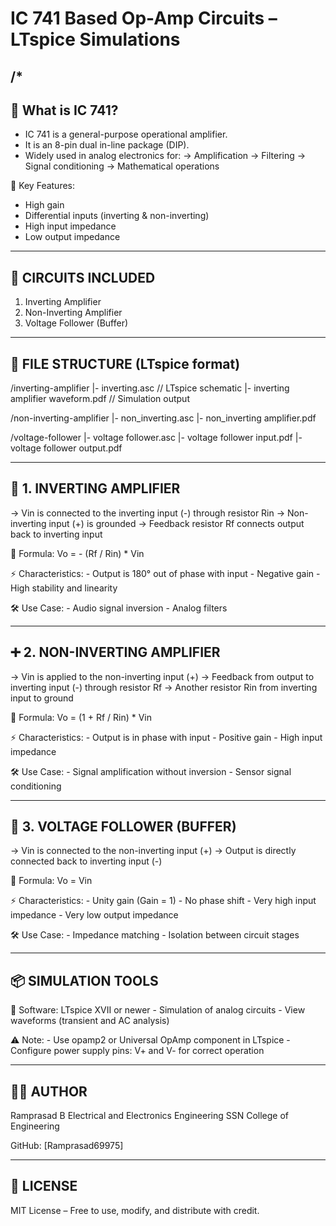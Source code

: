 # IC 741 Based Op-Amp Circuits – LTspice Simulations

/*
---------------------------------------------------------
📘 What is IC 741?
---------------------------------------------------------
- IC 741 is a general-purpose operational amplifier.
- It is an 8-pin dual in-line package (DIP).
- Widely used in analog electronics for:
    → Amplification
    → Filtering
    → Signal conditioning
    → Mathematical operations

🧠 Key Features:
- High gain
- Differential inputs (inverting & non-inverting)
- High input impedance
- Low output impedance

---------------------------------------------------------
🧪 CIRCUITS INCLUDED
---------------------------------------------------------
1. Inverting Amplifier
2. Non-Inverting Amplifier
3. Voltage Follower (Buffer)

---------------------------------------------------------
📁 FILE STRUCTURE (LTspice format)
---------------------------------------------------------
/inverting-amplifier
  |- inverting.asc      // LTspice schematic
  |- inverting amplifier waveform.pdf      // Simulation output

/non-inverting-amplifier
  |- non_inverting.asc
  |- non_inverting amplifier.pdf

/voltage-follower
  |- voltage follower.asc
  |- voltage follower input.pdf
  |- voltage follower output.pdf

---------------------------------------------------------
🔁 1. INVERTING AMPLIFIER
---------------------------------------------------------
→ Vin is connected to the inverting input (-) through resistor Rin
→ Non-inverting input (+) is grounded
→ Feedback resistor Rf connects output back to inverting input

🔧 Formula:
    Vo = - (Rf / Rin) * Vin

⚡ Characteristics:
    - Output is 180° out of phase with input
    - Negative gain
    - High stability and linearity

🛠 Use Case:
    - Audio signal inversion
    - Analog filters

---------------------------------------------------------
➕ 2. NON-INVERTING AMPLIFIER
---------------------------------------------------------
→ Vin is applied to the non-inverting input (+)
→ Feedback from output to inverting input (-) through resistor Rf
→ Another resistor Rin from inverting input to ground

🔧 Formula:
    Vo = (1 + Rf / Rin) * Vin

⚡ Characteristics:
    - Output is in phase with input
    - Positive gain
    - High input impedance

🛠 Use Case:
    - Signal amplification without inversion
    - Sensor signal conditioning

---------------------------------------------------------
🔁 3. VOLTAGE FOLLOWER (BUFFER)
---------------------------------------------------------
→ Vin is connected to the non-inverting input (+)
→ Output is directly connected back to inverting input (-)

🔧 Formula:
    Vo = Vin

⚡ Characteristics:
    - Unity gain (Gain = 1)
    - No phase shift
    - Very high input impedance
    - Very low output impedance

🛠 Use Case:
    - Impedance matching
    - Isolation between circuit stages

---------------------------------------------------------
📦 SIMULATION TOOLS
---------------------------------------------------------
🧰 Software: LTspice XVII or newer
    - Simulation of analog circuits
    - View waveforms (transient and AC analysis)

⚠️ Note:
    - Use opamp2 or Universal OpAmp component in LTspice
    - Configure power supply pins: V+ and V- for correct operation

---------------------------------------------------------
👨‍💻 AUTHOR
---------------------------------------------------------
Ramprasad B
Electrical and Electronics Engineering
SSN College of Engineering

GitHub: [Ramprasad69975]

---------------------------------------------------------
🔖 LICENSE
---------------------------------------------------------
MIT License – Free to use, modify, and distribute with credit.
